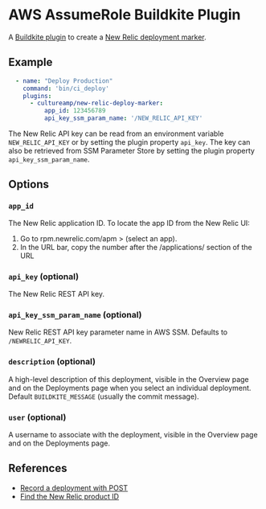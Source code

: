AWS AssumeRole Buildkite Plugin
===============================

A [Buildkite plugin](https://buildkite.com/docs/agent/plugins) to create a [New Relic deployment marker](https://docs.newrelic.com/docs/apm/new-relic-apm/maintenance/record-deployments#post-deployment).


Example
-------

```yml
  - name: "Deploy Production"
    command: 'bin/ci_deploy'
    plugins:
      - cultureamp/new-relic-deploy-marker:
          app_id: 123456789
          api_key_ssm_param_name: '/NEW_RELIC_API_KEY'
```

The New Relic API key can be read from an environment variable `NEW_RELIC_API_KEY` or by setting the plugin property `api_key`. The key can also be retrieved from SSM Parameter Store by setting the plugin property `api_key_ssm_param_name`.

Options
-------

### `app_id`

The New Relic application ID. To locate the app ID from the New Relic UI:

1. Go to rpm.newrelic.com/apm  > (select an app).
2. In the URL bar, copy the number after the /applications/ section of the URL

### `api_key` (optional)

The New Relic REST API key.

### `api_key_ssm_param_name` (optional)

New Relic REST API key parameter name in AWS SSM. Defaults to `/NEWRELIC_API_KEY`.

### `description` (optional)

A high-level description of this deployment, visible in the Overview page and on the Deployments page when you select an individual deployment. Default `BUILDKITE_MESSAGE` (usually the commit message).

### `user` (optional)

A username to associate with the deployment, visible in the Overview page and on the Deployments page.


References
----------

* [Record a deployment with POST](https://docs.newrelic.com/docs/apm/new-relic-apm/maintenance/record-deployments#post-deployment)
* [Find the New Relic product ID](https://docs.newrelic.com/docs/apis/rest-api-v2/requirements/find-product-id#apm)